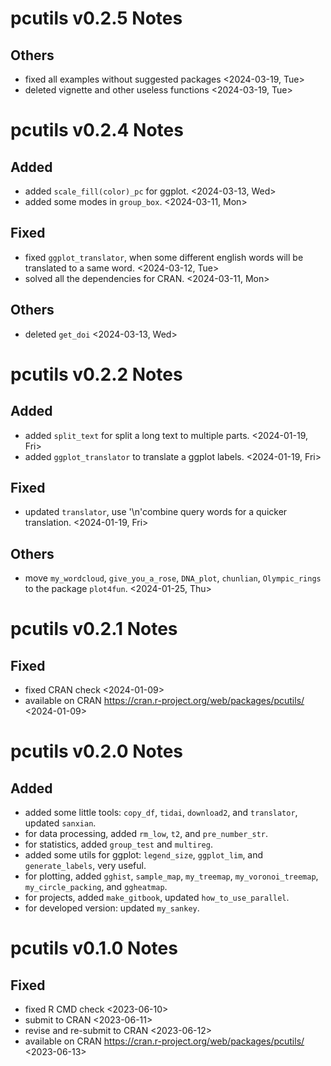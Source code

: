 # pcutils v0.2.5 Notes

## Others

- fixed all examples without suggested packages <2024-03-19, Tue>
- deleted vignette and other useless functions <2024-03-19, Tue>

# pcutils v0.2.4 Notes

## Added

- added `scale_fill(color)_pc` for ggplot. <2024-03-13, Wed>
- added some modes in `group_box`. <2024-03-11, Mon>

## Fixed

- fixed `ggplot_translator`, when some different english words will be translated to a same word. <2024-03-12, Tue>
- solved all the dependencies for CRAN. <2024-03-11, Mon>

## Others

- deleted `get_doi` <2024-03-13, Wed>

# pcutils v0.2.2 Notes

## Added

- added `split_text` for split a long text to multiple parts. <2024-01-19, Fri>
- added `ggplot_translator` to translate a ggplot labels. <2024-01-19, Fri>

## Fixed

- updated `translator`, use '\n'combine query words for a quicker translation. <2024-01-19, Fri>

## Others

- move `my_wordcloud`, `give_you_a_rose`, `DNA_plot`, `chunlian`, `Olympic_rings` to the package `plot4fun`. <2024-01-25, Thu>

# pcutils v0.2.1 Notes

## Fixed

- fixed CRAN check <2024-01-09>
- available on CRAN <https://cran.r-project.org/web/packages/pcutils/> <2024-01-09>

# pcutils v0.2.0 Notes

## Added

- added some little tools: `copy_df`, `tidai`, `download2`, and `translator`, updated `sanxian`.
- for data processing, added `rm_low`, `t2`, and `pre_number_str`.
- for statistics, added `group_test` and `multireg`.
- added some utils for ggplot: `legend_size`, `ggplot_lim`, and `generate_labels`, very useful.
- for plotting, added `gghist`, `sample_map`, `my_treemap`, `my_voronoi_treemap`, `my_circle_packing`, and `ggheatmap`.
- for projects, added `make_gitbook`, updated `how_to_use_parallel`.
- for developed version: updated `my_sankey`.

# pcutils v0.1.0 Notes

## Fixed

- fixed R CMD check <2023-06-10>
- submit to CRAN <2023-06-11>
- revise and re-submit to CRAN <2023-06-12>
- available on CRAN <https://cran.r-project.org/web/packages/pcutils/> <2023-06-13>

